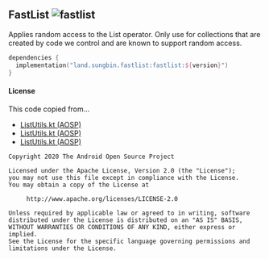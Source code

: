 ## FastList ![fastlist](https://img.shields.io/maven-central/v/land.sungbin.fastlist/fastlist?style=flat-square)

Applies random access to the List operator.
Only use for collections that are created by code we control and are known to support random access.

```kotlin
dependencies {
  implementation("land.sungbin.fastlist:fastlist:${version}")
}
```

#### License

This code copied from...
- [ListUtils.kt (AOSP)](https://cs.android.com/androidx/platform/frameworks/support/+/androidx-main:compose/ui/ui-util/src/commonMain/kotlin/androidx/compose/ui/util/ListUtils.kt;l=1;drc=1ffdbfc04d55f940f18aeefe1bc47b026cc14026)
- [ListUtils.kt (AOSP)](https://cs.android.com/androidx/platform/frameworks/support/+/androidx-main:text/text/src/main/java/androidx/compose/ui/text/android/ListUtils.kt;l=1;drc=cc067e6742334053e8edf73307e3a99bb3304ed7)
- [ListUtils.kt (AOSP)](https://cs.android.com/androidx/platform/frameworks/support/+/androidx-main:compose/runtime/runtime/src/commonMain/kotlin/androidx/compose/runtime/snapshots/ListUtils.kt;l=1;drc=d2cf9de8466c24bd18446cf336d72cbeaf80efee)

```
Copyright 2020 The Android Open Source Project

Licensed under the Apache License, Version 2.0 (the "License");
you may not use this file except in compliance with the License.
You may obtain a copy of the License at

     http://www.apache.org/licenses/LICENSE-2.0

Unless required by applicable law or agreed to in writing, software
distributed under the License is distributed on an "AS IS" BASIS,
WITHOUT WARRANTIES OR CONDITIONS OF ANY KIND, either express or implied.
See the License for the specific language governing permissions and
limitations under the License.
```